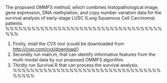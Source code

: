 The proposed OMMFS method, which combines histopathological image, gene expression, DNA methylation, and copy number variation data for the survival analysis of early-stage LUSC (Lung Squamous Cell Carcinoma) patients.
%%%%%%%%%%%%%%%%%%%%%%%%%%%%%%%%%%%%%%%
1. Firstly, intall the CVX tool (could be downloaded from http://cvxr.com/cvx/download/)
2. Secondly run main.m, that can identify informative features from the multi-modal data by our proposed OMMFS algorithm.
3. Thirdly run Survival.R that can process the survival analysis.
%%%%%%%%%%%%%%%%%%%%%%%%%%%%%%%%%%%%%%%
